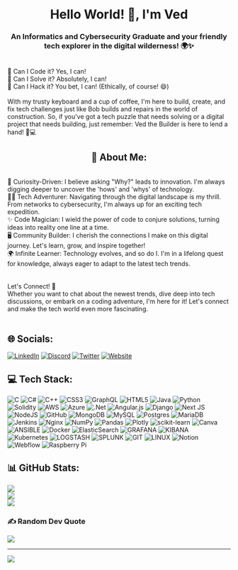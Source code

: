 <h1 align="center">Hello World! 👋, I'm Ved</h1>
<h3 align="center">An Informatics and Cybersecurity Graduate and your friendly tech explorer in the digital wilderness! 🌍✨</h3>
<br>
🔧 Can I Code it? Yes, I can!
<br>
🔨 Can I Solve it? Absolutely, I can!
<br>
🔌 Can I Hack it? You bet, I can! (Ethically, of course! 😄)
<br>
<br>
With my trusty keyboard and a cup of coffee, I'm here to build, create, and fix tech challenges just like Bob builds and repairs in the world of construction. So, if you've got a tech puzzle that needs solving or a digital project that needs building, just remember: Ved the Builder is here to lend a hand! 🚀💻
<br>
<h2 align="center">💫 About Me:</h2>
<br>🌱 Curiosity-Driven: I believe asking "Why?" leads to innovation. I'm always digging deeper to uncover the 'hows' and 'whys' of technology.
<br>👨‍💻 Tech Adventurer: Navigating through the digital landscape is my thrill. From networks to cybersecurity, I'm always up for an exciting tech expedition.
<br>✨ Code Magician: I wield the power of code to conjure solutions, turning ideas into reality one line at a time.
<br>🖥️ Community Builder: I cherish the connections I make on this digital journey. Let's learn, grow, and inspire together!
<br>🌍 Infinite Learner: Technology evolves, and so do I. I'm in a lifelong quest for knowledge, always eager to adapt to the latest tech trends.
<br>
<br>
<br>Let's Connect! 🚀
<br>Whether you want to chat about the newest trends, dive deep into tech discussions, or embark on a coding adventure, I'm here for it! Let's connect and make the tech world even more fascinating.<br><br>


## 🌐 Socials:
[![LinkedIn](https://img.shields.io/badge/LinkedIn-%230077B5.svg?logo=linkedin&logoColor=white)](https://linkedin.com/in/vedantjrajput) [![Discord](https://img.shields.io/badge/Discord-%237289DA.svg?logo=discord&logoColor=white)](https://discord.gg/vedthebuilder) [![Twitter](https://img.shields.io/badge/Twitter-%231DA1F2.svg?logo=Twitter&logoColor=white)](https://twitter.com/vedthebuilder)  [![Website](https://img.shields.io/badge/website-000000?logo=About.me&logoColor=white)](https://vedthebuilder.wixsite.com/profile)

## 💻 Tech Stack:
![C](https://img.shields.io/badge/c-%2300599C.svg?style=for-the-badge&logo=c&logoColor=white) ![C#](https://img.shields.io/badge/c%23-%23239120.svg?style=for-the-badge&logo=c-sharp&logoColor=white) ![C++](https://img.shields.io/badge/c++-%2300599C.svg?style=for-the-badge&logo=c%2B%2B&logoColor=white) ![CSS3](https://img.shields.io/badge/css3-%231572B6.svg?style=for-the-badge&logo=css3&logoColor=white) ![GraphQL](https://img.shields.io/badge/-GraphQL-E10098?style=for-the-badge&logo=graphql&logoColor=white) ![HTML5](https://img.shields.io/badge/html5-%23E34F26.svg?style=for-the-badge&logo=html5&logoColor=white) ![Java](https://img.shields.io/badge/java-%23ED8B00.svg?style=for-the-badge&logo=java&logoColor=white) ![Python](https://img.shields.io/badge/python-3670A0?style=for-the-badge&logo=python&logoColor=ffdd54) ![Solidity](https://img.shields.io/badge/Solidity-%23363636.svg?style=for-the-badge&logo=solidity&logoColor=white) ![AWS](https://img.shields.io/badge/AWS-%23FF9900.svg?style=for-the-badge&logo=amazon-aws&logoColor=white) ![Azure](https://img.shields.io/badge/azure-%230072C6.svg?style=for-the-badge&logo=azure-devops&logoColor=white) ![.Net](https://img.shields.io/badge/.NET-5C2D91?style=for-the-badge&logo=.net&logoColor=white) ![Angular.js](https://img.shields.io/badge/angular.js-%23E23237.svg?style=for-the-badge&logo=angularjs&logoColor=white) ![Django](https://img.shields.io/badge/django-%23092E20.svg?style=for-the-badge&logo=django&logoColor=white) ![Next JS](https://img.shields.io/badge/Next-black?style=for-the-badge&logo=next.js&logoColor=white) ![NodeJS](https://img.shields.io/badge/node.js-6DA55F?style=for-the-badge&logo=node.js&logoColor=white) ![GitHub](https://img.shields.io/badge/GitHub-%23121011.svg?style=for-the-badge&logo=github&logoColor=white) ![MongoDB](https://img.shields.io/badge/MongoDB-%234ea94b.svg?style=for-the-badge&logo=mongodb&logoColor=white) ![MySQL](https://img.shields.io/badge/mysql-%2300f.svg?style=for-the-badge&logo=mysql&logoColor=white) ![Postgres](https://img.shields.io/badge/postgres-%23316192.svg?style=for-the-badge&logo=postgresql&logoColor=white) ![MariaDB](https://img.shields.io/badge/MariaDB-003545?style=for-the-badge&logo=mariadb&logoColor=white) ![Jenkins](https://img.shields.io/badge/jenkins-%232C5263.svg?style=for-the-badge&logo=jenkins&logoColor=white) ![Nginx](https://img.shields.io/badge/nginx-%23009639.svg?style=for-the-badge&logo=nginx&logoColor=white) ![NumPy](https://img.shields.io/badge/numpy-%23013243.svg?style=for-the-badge&logo=numpy&logoColor=white) ![Pandas](https://img.shields.io/badge/pandas-%23150458.svg?style=for-the-badge&logo=pandas&logoColor=white) ![Plotly](https://img.shields.io/badge/Plotly-%233F4F75.svg?style=for-the-badge&logo=plotly&logoColor=white) ![scikit-learn](https://img.shields.io/badge/scikit--learn-%23F7931E.svg?style=for-the-badge&logo=scikit-learn&logoColor=white) ![Canva](https://img.shields.io/badge/Canva-%2300C4CC.svg?style=for-the-badge&logo=Canva&logoColor=white) ![ANSIBLE](https://img.shields.io/badge/ansible-%231A1918.svg?style=for-the-badge&logo=ansible&logoColor=white) ![Docker](https://img.shields.io/badge/docker-%230db7ed.svg?style=for-the-badge&logo=docker&logoColor=white) ![ElasticSearch](https://img.shields.io/badge/-ElasticSearch-005571?style=for-the-badge&logo=elasticsearch) ![GRAFANA](https://img.shields.io/badge/grafana-F46800.svg?style=for-the-badge&logo=grafana&logoColor=white&color=%23F46800) ![KIBANA](https://img.shields.io/badge/kibana-005571.svg?style=for-the-badge&logo=kibana&logoColor=white&color=%23005571) ![Kubernetes](https://img.shields.io/badge/kubernetes-%23326ce5.svg?style=for-the-badge&logo=kubernetes&logoColor=white) ![LOGSTASH](https://img.shields.io/badge/logstash-005571.svg?style=for-the-badge&logo=logstash) ![SPLUNK](https://img.shields.io/badge/splunk-000000.svg?style=for-the-badge&logo=splunk&color=%23000000) ![GIT](https://img.shields.io/badge/Git-fc6d26?style=for-the-badge&logo=git&logoColor=white) ![LINUX](https://img.shields.io/badge/Linux-FCC624?style=for-the-badge&logo=linux&logoColor=black) ![Notion](https://img.shields.io/badge/Notion-%23000000.svg?style=for-the-badge&logo=notion&logoColor=white) ![Webflow](https://img.shields.io/badge/Webflow-4353FF?style=for-the-badge&logo=webflow&logoColor=white) ![Raspberry Pi](https://img.shields.io/badge/-RaspberryPi-C51A4A?style=for-the-badge&logo=Raspberry-Pi)
## 📊 GitHub Stats:
![](https://github-readme-stats.vercel.app/api?username=vedthebuilder&theme=dark&hide_border=false&include_all_commits=false&count_private=true)<br/>
![](https://github-readme-streak-stats.herokuapp.com/?user=vedthebuilder&theme=dark&hide_border=false)<br/>
![](https://github-readme-stats.vercel.app/api/top-langs/?username=vedthebuilder&theme=dark&hide_border=false&include_all_commits=false&count_private=true&layout=compact)

### ✍️ Random Dev Quote
![](https://quotes-github-readme.vercel.app/api?type=horizontal&theme=radical)

---
[![](https://visitcount.itsvg.in/api?id=vedthebuilder&icon=0&color=9)](https://visitcount.itsvg.in)

<!-- Proudly created with GPRM ( https://gprm.itsvg.in ) -->
